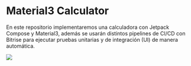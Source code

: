 # Material3 Calculator
En este repositorio implementaremos una calculadora con Jetpack Compose y Material3, además se usarán distintos pipelines de CI/CD con Bitrise para 
ejecutar pruebas unitarias y de integración (UI) de manera automática.

![](https://firebasestorage.googleapis.com/v0/b/elbichoyt-a4641.appspot.com/o/Sin%20t%C3%ADtulo.jpg?alt=media&token=b7c8fd4c-5fd0-4755-8118-e48906c035c6)
